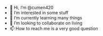 - 👋 Hi, I’m @cumen420
- 👀 I’m interested in some stuff
- 🌱 I’m currently learning many things
- 💞️ I’m looking to collaborate on living
- 📫 How to reach me is a very good question

<!---
cumen420/cumen420 is a ✨ special ✨ repository because its `README.md` (this file) appears on your GitHub profile.
You can click the Preview link to take a look at your changes.
--->
